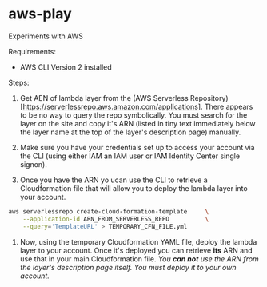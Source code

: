 # aws-play

Experiments with AWS

Requirements:

- AWS CLI Version 2 installed

Steps:

1. Get AEN of lambda layer from the (AWS Serverless Repository)[https://serverlessrepo.aws.amazon.com/applications]. There appears to be no way to query the repo symbolically. You must search for the layer on the site and copy it's ARN (listed in tiny text immediately below the layer name at the top of the layer's description page) manually.

1. Make sure you have your credentials set up to access your account via the CLI (using either IAM an IAM user or IAM Identity Center single signon).

1. Once you have the ARN yo ucan use the CLI to retrieve a Cloudformation file that will allow you to deploy the lambda layer into your account.

```sh
aws serverlessrepo create-cloud-formation-template     \
    --application-id ARN_FROM_SERVERLESS_REPO          \
    --query='TemplateURL' > TEMPORARY_CFN_FILE.yml
```

1. Now, using the temporary Cloudformation YAML file, deploy the lambda layer to your account. Once it's deployed you can retrieve **its** ARN and use that in your main Cloudformation file. _You **can not** use the ARN from the layer's description page itself. You must deploy it to your own account._
